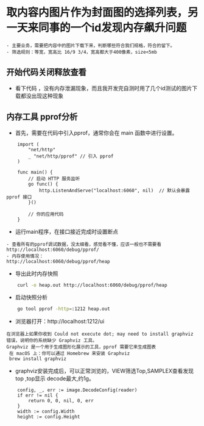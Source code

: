 # 取内容内图片作为封面图的选择列表，另一天来同事的一个id发现内存飙升问题
```
- 主要业务，需要把内容中的图片下载下来，判断哪些符合我们规格，符合的留下。
- 筛选规则：等宽，宽高比 16/9 3/4，宽高都大于400像素，size<5mb
```
## 开始代码关闭释放查看
- 看下代码 ，没有内存泄漏现象，而且我开发完自测时用了几个id测试的图片下载都没出现这种现象
## 内存工具 pprof分析
- 首先，需要在代码中引入pprof，通常你会在 main 函数中进行设置。
```golang
    import (
        "net/http"
        _ "net/http/pprof" // 引入 pprof
    )
    
    func main() {
        // 启动 HTTP 服务监听
        go func() {
            http.ListenAndServe("localhost:6060", nil)  // 默认会暴露 pprof 接口
        }()
    
        // 你的应用代码
    }
```

- 运行main程序，在接口接近完成时设置断点
```text
- 查看所有的pprof调试数据，没太细看，感觉看不懂，应该一般也不需要看
http://localhost:6060/debug/pprof/
- 内存使用情况：
http://localhost:6060/debug/pprof/heap
```

- 导出此时内存快照
```bash
    curl -o heap.out http://localhost:6060/debug/pprof/heap
```

- 启动快照分析
```bash
    go tool pprof -http=:1212 heap.out 
```

- 浏览器打开：http://localhost:1212/ui
```text
在浏览器上如果你收到 Could not execute dot; may need to install graphviz 错误，说明你的系统缺少 Graphviz 工具。
Graphviz 是一个用于生成图形化展示的工具，pprof 需要它来生成图表
 在 macOS 上：你可以通过 Homebrew 来安装 Graphviz
 brew install graphviz
```

- graphviz安装完成后，可以正常浏览的，VIEW筛选Top,SAMPLEX查看发现top ,top显示 decode最大,约1g。
```golang
    config, _, err := image.DecodeConfig(reader)
    if err != nil {
        return 0, 0, nil, 0, err
    }
    width := config.Width
    height := config.Height
```